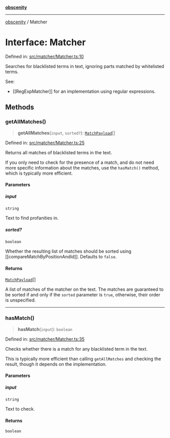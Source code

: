 [**obscenity**](../README.md)

***

[obscenity](../README.md) / Matcher

# Interface: Matcher

Defined in: [src/matcher/Matcher.ts:10](https://github.com/jo3-l/obscenity/blob/df55df57c9cde0cfef01d92ac049af8e5d6ff36a/src/matcher/Matcher.ts#L10)

Searches for blacklisted terms in text, ignoring parts matched by whitelisted
terms.

See:
- [[RegExpMatcher]] for an implementation using regular expressions.

## Methods

### getAllMatches()

> **getAllMatches**(`input`, `sorted?`): [`MatchPayload`](MatchPayload.md)[]

Defined in: [src/matcher/Matcher.ts:25](https://github.com/jo3-l/obscenity/blob/df55df57c9cde0cfef01d92ac049af8e5d6ff36a/src/matcher/Matcher.ts#L25)

Returns all matches of blacklisted terms in the text.

If you only need to check for the presence of a match, and do not need
more specific information about the matches, use the `hasMatch()` method,
which is typically more efficient.

#### Parameters

##### input

`string`

Text to find profanities in.

##### sorted?

`boolean`

Whether the resulting list of matches should be sorted
using [[compareMatchByPositionAndId]]. Defaults to `false`.

#### Returns

[`MatchPayload`](MatchPayload.md)[]

A list of matches of the matcher on the text. The matches are
guaranteed to be sorted if and only if the `sorted` parameter is `true`,
otherwise, their order is unspecified.

***

### hasMatch()

> **hasMatch**(`input`): `boolean`

Defined in: [src/matcher/Matcher.ts:35](https://github.com/jo3-l/obscenity/blob/df55df57c9cde0cfef01d92ac049af8e5d6ff36a/src/matcher/Matcher.ts#L35)

Checks whether there is a match for any blacklisted term in the text.

This is typically more efficient than calling `getAllMatches` and
checking the result, though it depends on the implementation.

#### Parameters

##### input

`string`

Text to check.

#### Returns

`boolean`
